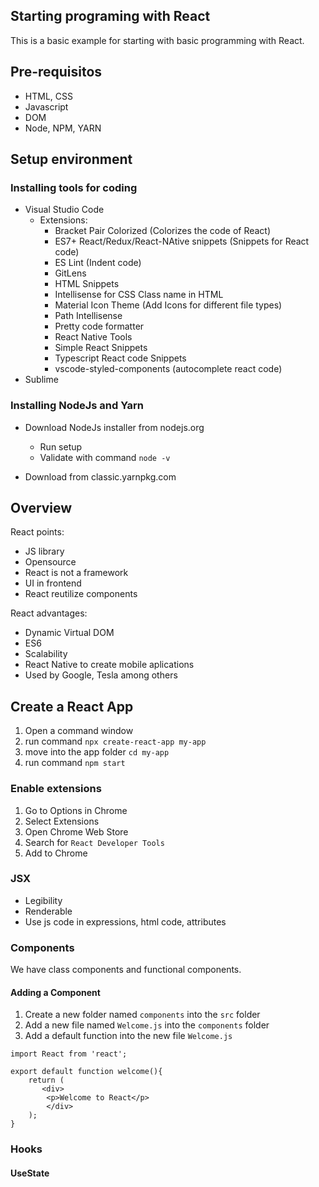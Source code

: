 ## Starting programing with React

This is a basic example for starting with basic programming with React.

## Pre-requisitos
* HTML, CSS
* Javascript
* DOM
* Node, NPM, YARN

## Setup environment

### Installing tools for coding

* Visual Studio Code
  * Extensions:
    * Bracket Pair Colorized (Colorizes the code of React)
    * ES7+ React/Redux/React-NAtive snippets (Snippets for React code)
    * ES Lint (Indent code)
    * GitLens
    * HTML Snippets
    * Intellisense for CSS Class name in HTML
    * Material Icon Theme (Add Icons for different file types)
    * Path Intellisense
    * Pretty code formatter
    * React Native Tools
    * Simple React Snippets
    * Typescript React code Snippets
    * vscode-styled-components (autocomplete react code)
* Sublime

### Installing NodeJs and Yarn
* Download NodeJs installer from nodejs.org
  * Run setup
  * Validate with command `node -v`

* Download from classic.yarnpkg.com


## Overview

React points:
* JS library
* Opensource
* React is not a framework
* UI in frontend
* React reutilize components

React advantages:
* Dynamic Virtual DOM
* ES6
* Scalability
* React Native to create mobile aplications
* Used by Google, Tesla among others


## Create a React App

1. Open a command window
2. run command `npx create-react-app my-app`
3. move into the app folder `cd my-app`
4. run command `npm start`

### Enable extensions

1. Go to Options in Chrome
2. Select Extensions
3. Open Chrome Web Store
4. Search for `React Developer Tools`
5. Add to Chrome

### JSX
* Legibility
* Renderable
* Use js code in expressions, html code, attributes

### Components

We have class components and functional components.
 
#### Adding a Component
1. Create a new folder named `components` into the `src` folder
2. Add a new file named `Welcome.js` into the `components` folder
3. Add a default function into the new file `Welcome.js`

```react
import React from 'react';

export default function welcome(){
    return (
       <div>
        <p>Welcome to React</p>
        </div>
    );
}
```

### Hooks

#### UseState
